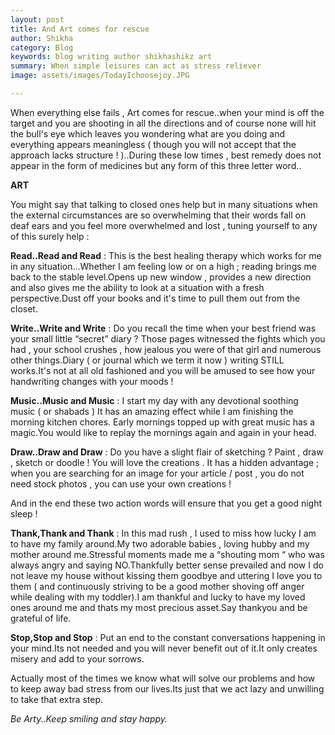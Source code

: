 ```yaml
---  
layout: post
title: And Art comes for rescue
author: Shikha
category: Blog
keywords: blog writing author shikhashikz art
summary: When simple leisures can act as stress reliever 
image: assets/images/TodayIchoosejoy.JPG

---
```


When everything else fails , Art comes for rescue..when your mind is off the target and you are shooting in all the directions and of course none will hit the bull's eye which leaves you wondering what are you doing and everything appears meaningless ( though you will not accept that the approach lacks structure ! )..During these low times , best remedy does not appear in the form of medicines but any form of this three letter word..

**ART**

You might say that talking to closed ones help but in many situations when the external circumstances are so overwhelming that their words fall on deaf ears and you feel more overwhelmed and lost , tuning yourself to any of this surely help :

**Read..Read and Read** : This is the best healing therapy which works for me in any situation…Whether I am feeling low or on a high ; reading brings me back to the stable level.Opens up new window , provides a new direction and also gives me the ability to look at a situation with a fresh perspective.Dust off your books and it's time to pull them out from the closet.

**Write..Write and Write** : Do you recall the time when your best friend was your small little “secret” diary ? Those pages witnessed the fights which you had , your school crushes , how jealous you were of that girl and numerous other things.Diary ( or journal which we term it now ) writing STILL works.It's not at all old fashioned and you will be amused to see how your handwriting changes with your moods !

**Music..Music and Music** : I start my day with any devotional soothing music ( or shabads ) It has an amazing effect while I am finishing the morning kitchen chores. Early mornings topped up with great music has a magic.You would like to replay the mornings again and again in your head.

**Draw..Draw and Draw** : Do you have a slight flair of sketching ? Paint , draw , sketch or doodle ! You will love the creations . It has a hidden advantage ; when you are searching for an image for your article / post , you do not need stock photos , you can use your own creations !

And in the end these two action words will ensure that you get a good night sleep !

**Thank,Thank and Thank** : In this mad rush , I used to miss how lucky I am to have my family around.My two adorable babies , loving hubby and my mother around me.Stressful moments made me a “shouting mom “ who was always angry and saying NO.Thankfully better sense prevailed and now I do not leave my house without kissing them goodbye and uttering I love you to them ( and continuously striving to be a good mother shoving off anger while dealing with my toddler).I am thankful and lucky to have my loved ones around me and thats my most precious asset.Say thankyou and be grateful of life.

**Stop,Stop and Stop** : Put an end to the constant conversations happening in your mind.Its not needed and you will never benefit out of it.It only creates misery and add to your sorrows.

Actually most of the times we know what will solve our problems and how to keep away bad stress from our lives.Its just that we act lazy and unwilling to take that extra step.

*Be Arty..Keep smiling and stay happy.*
